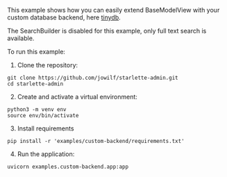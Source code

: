 This example shows how you can easily extend BaseModelView with your custom database backend, here [tinydb](https://github.com/msiemens/tinydb).

The SearchBuilder is disabled for this example, only full text search is available.

To run this example:

1. Clone the repository:

```shell
git clone https://github.com/jowilf/starlette-admin.git
cd starlette-admin
```

2. Create and activate a virtual environment:

```shell
python3 -m venv env
source env/bin/activate
```

3. Install requirements

```shell
pip install -r 'examples/custom-backend/requirements.txt'
```

4. Run the application:

```shell
uvicorn examples.custom-backend.app:app
```

